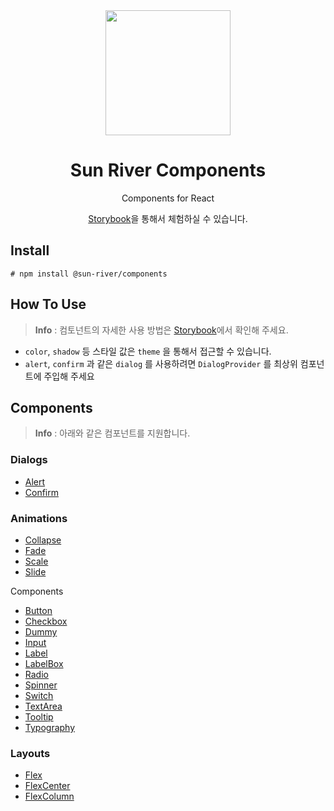 <div>

<div align="center">

<img src="https://user-images.githubusercontent.com/73621658/236772886-d1cdf18a-f9dc-4452-a1a9-3ea1856dff5a.png" width="200"/>

# Sun River Components

Components for React

[Storybook](https://sun-river-components.vercel.app)을 통해서 체험하실 수 있습니다.

</div>

## Install

```
# npm install @sun-river/components
```

## How To Use

> **Info** : 컴토넌트의 자세한 사용 방법은 [Storybook](https://sun-river-components.vercel.app)에서 확인해 주세요.

- `color`, `shadow` 등 스타일 값은 `theme` 을 통해서 접근할 수 있습니다.
- `alert`, `confirm` 과 같은 `dialog` 를 사용하려면 `DialogProvider` 를 최상위 컴포넌트에 주입해 주세요

## Components

> **Info** : 아래와 같은 컴포넌트를 지원합니다.

### Dialogs

- [Alert](https://sun-river-components.vercel.app/?path=/docs/dialog-alert--docs)
- [Confirm](https://sun-river-components.vercel.app/?path=/docs/dialog-confirm--docs)

### Animations

- [Collapse](https://sun-river-components.vercel.app/?path=/docs/animation-collapse--docs)
- [Fade](https://sun-river-components.vercel.app/?path=/docs/animation-fade--docs)
- [Scale](https://sun-river-components.vercel.app/?path=/docs/animation-scale--docs)
- [Slide](https://sun-river-components.vercel.app/?path=/docs/animation-slide--docs)

Components

- [Button](https://sun-river-components.vercel.app/?path=/docs/components-button--docs)
- [Checkbox](https://sun-river-components.vercel.app/?path=/docs/components-checkbox--docs)
- [Dummy](https://sun-river-components.vercel.app/?path=/docs/components-dummy--docs)
- [Input](https://sun-river-components.vercel.app/?path=/docs/components-input--docs)
- [Label](https://sun-river-components.vercel.app/?path=/docs/components-label--docs)
- [LabelBox](https://sun-river-components.vercel.app/?path=/docs/components-labelbox--docs)
- [Radio](https://sun-river-components.vercel.app/?path=/docs/components-radio--docs)
- [Spinner](https://sun-river-components.vercel.app/?path=/docs/components-spinner--docs)
- [Switch](https://sun-river-components.vercel.app/?path=/docs/components-switch--docs)
- [TextArea](https://sun-river-components.vercel.app/?path=/docs/components-textarea--docs)
- [Tooltip](https://sun-river-components.vercel.app/?path=/docs/components-tooltip--docs)
- [Typography](https://sun-river-components.vercel.app/?path=/docs/components-typography--docs)

### Layouts

- [Flex](https://sun-river-components.vercel.app/?path=/docs/layouts-flex-flex--docs)
- [FlexCenter](https://sun-river-components.vercel.app/?path=/docs/layouts-flex-flexcenter--docs)
- [FlexColumn](https://sun-river-components.vercel.app/?path=/docs/layouts-flex-flexcolumn--docs)

</div>
